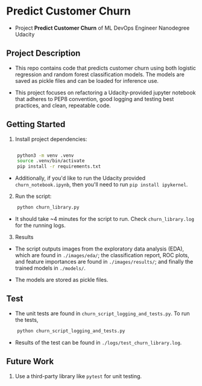# Predict Customer Churn

- Project **Predict Customer Churn** of ML DevOps Engineer Nanodegree Udacity

## Project Description

- This repo contains code that predicts customer churn using both logistic regression and random forest classification models. The models are saved as pickle files and can be loaded for inference use.

- This project focuses on refactoring a Udacity-provided jupyter notebook that adheres to PEP8 convention, good logging and testing best practices, and clean, repeatable code.

## Getting Started

1. Install project dependencies:
```bash

    python3 -m venv .venv
    source .venv/bin/activate
    pip install -r requirements.txt

```

- Additionally, if you'd like to run the Udacity provided `churn_notebook.ipynb`, then you'll need to run `pip install ipykernel`.


2. Run the script:

```bash
    python churn_library.py
```

- It should take ~4 minutes for the script to run. Check `churn_library.log` for the running logs.

3. Results

- The script outputs images from the exploratory data analysis (EDA), which are found in `./images/eda/`; the classification report, ROC plots, and feature importances are found in `./images/results/`; and finally the trained models in `./models/`.

- The models are stored as pickle files.

## Test

- The unit tests are found in `churn_script_logging_and_tests.py`. To run the tests,

```bash
    python churn_script_logging_and_tests.py
```

- Results of the test can be found in `./logs/test_churn_library.log`.

## Future Work

1. Use a third-party library like `pytest` for unit testing.